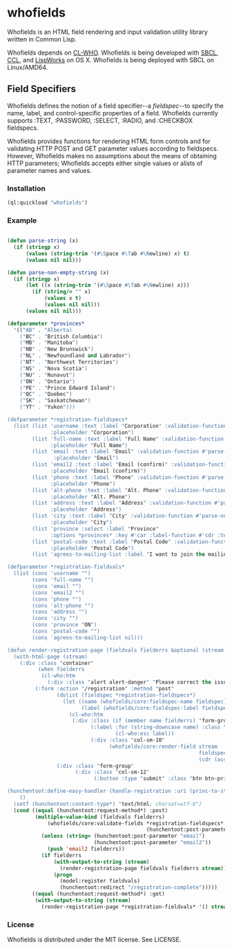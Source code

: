# whofields

Whofields is an HTML field rendering and input validation utility
library written in Common Lisp.

Whofields depends on [CL-WHO](http://www.weitz.de/cl-who/). Whofields
is being developed
with [SBCL](http://sbcl.org/), [CCL](http://ccl.clozure.com/),
and [LispWorks](http://www.lispworks.com/) on OS X.  Whofields is
being deployed with SBCL on Linux/AMD64.


## Field Specifiers

Whofields defines the notion of a field specifier--a *fieldspec*--to
specify the name, label, and control-specific properties of a
field. Whofields currently supports :TEXT, :PASSWORD, :SELECT, :RADIO,
and :CHECKBOX fieldspecs.

Whofields provides functions for rendering HTML form controls and for
validating HTTP POST and GET parameter values according to
fieldspecs. However, Whofields makes no assumptions about the means of
obtaining HTTP parameters; Whofields accepts either single values or
alists of parameter names and values.


### Installation

```lisp
(ql:quickload "whofields")
```

### Example

```lisp

(defun parse-string (x)
  (if (stringp x)
      (values (string-trim '(#\Space #\Tab #\Newline) x) t)
      (values nil nil)))

(defun parse-non-empty-string (x)
  (if (stringp x)
      (let ((x (string-trim '(#\Space #\Tab #\Newline) x)))
        (if (string/= "" x)
            (values x t)
            (values nil nil)))
      (values nil nil)))

(defparameter *provinces*
  '(("AB" . "Alberta)
    ("BC" . "British Columbia")
    ("MB" . "Manitoba")
    ("NB" . "New Brunswick")
    ("NL" . "Newfoundland and Labrador")
    ("NT" . "Northwest Territories")
    ("NS" . "Nova Scotia")
    ("NU" . "Nunavut")
    ("ON" . "Ontario")
    ("PE" . "Prince Edward Island")
    ("QC" . "Quebec")
    ("SK" . "Saskatchewan")
    ("YT" . "Yukon")))

(defparameter *registration-fieldspecs*
  (list (list 'username :text :label "Corporation" :validation-function #'parse-non-empty-string
              :placeholder "Corporation")
        (list 'full-name :text :label "Full Name" :validation-function #'parse-non-empty-string
              :placeholder "Full Name")
        (list 'email :text :label "Email" :validation-function #'parse-non-empty-string
               :placeholder "Email")
        (list 'email2 :text :label "Email (confirm)" :validation-function #'parse-non-empty-string
              :placeholder "Email (confirm)")
        (list 'phone :text :label "Phone" :validation-function #'parse-non-empty-string
              :placeholder "Phone")
        (list 'alt-phone :text :label "Alt. Phone" :validation-function #'parse-string
              :placeholder "Alt. Phone")
        (list 'address :text :label "Address" :validation-function #'parse-non-empty-string
              :placeholder "Address")
        (list 'city :text :label "City" :validation-function #'parse-non-empty-string
              :placeholder "City")
        (list 'province :select :label "Province"
              :options *provinces* :key #'car :label-function #'cdr :test #'string=)
        (list 'postal-code :text :label "Postal Code" :validation-function #'parse-non-empty-string
              :placeholder "Postal Code")
        (list 'agrees-to-mailing-list :label "I want to join the mailing list" :checkbox :truep t)))

(defparameter *registration-fieldvals*
  (list (cons 'username "")
        (cons 'full-name "")
        (cons 'email "")
        (cons 'email2 "")
        (cons 'phone "")
        (cons 'alt-phone "")
        (cons 'address "")
        (cons 'city "")
        (cons 'province "ON")
        (cons 'postal-code "")
        (cons 'agrees-to-mailing-list nil)))

(defun render-registration-page (fieldvals fielderrs &optional (stream *standard-output*))
  (with-html-page (stream)
    (:div :class "container"
          (when fielderrs
           (cl-who:htm
             (:div :class "alert alert-danger" "Please correct the issues highlighted below.")))
         (:form :action "/registration" :method "post"
                (dolist (fieldspec *registration-fieldspecs*)
                  (let ((name (whofields/core:fieldspec-name fieldspec))
                        (label (whofields/core:fieldspec-label fieldspec)))
                    (cl-who:htm
                     (:div :class (if (member name fielderrs) "form-group has-error" "form-group")
                           (:label :for (string-downcase name) :class "control-label col-sm-2"
                                   (cl-who:esc label))
                           (:div :class "col-sm-10"
                                 (whofields/core:render-field stream
                                                              fieldspec
                                                              (cdr (assoc name fieldvals))))))))
                (:div :class "form-group"
                      (:div :class "col-sm-12"
                            (:button :type "submit" :class "btn btn-primary" "Register")))))))

(hunchentoot:define-easy-handler (handle-registration :uri (princ-to-string "/registration"))
    ()
  (setf (hunchentoot:content-type*) "text/html; charset=utf-8")
  (cond ((equal (hunchentoot:request-method*) :post)
         (multiple-value-bind (fieldvals fielderrs)
             (whofields/core:validate-fields *registration-fieldspecs*
                                             (hunchentoot:post-parameters*))
           (unless (string= (hunchentoot:post-parameter "email")
                            (hunchentoot:post-parameter "email2"))
             (push 'email2 fielderrs))
           (if fielderrs
               (with-output-to-string (stream)
                 (render-registration-page fieldvals fielderrs stream))
               (progn
                 (model:register fieldvals)
                 (hunchentoot:redirect "/registration-complete")))))
        ((equal (hunchentoot:request-method*) :get)
         (with-output-to-string (stream)
           (render-registration-page *registration-fieldvals* '() stream)))))
```

### License

Whofields is distributed under the MIT license. See LICENSE.
